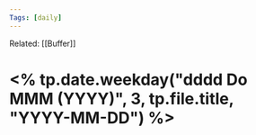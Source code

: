 ```yaml
---
Tags: [daily]
---
```

Related: [[Buffer]]
# <% tp.date.weekday("dddd Do MMM (YYYY)", 3, tp.file.title, "YYYY-MM-DD") %>


